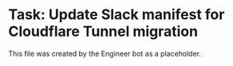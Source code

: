 # Task: Update Slack manifest for Cloudflare Tunnel migration
This file was created by the Engineer bot as a placeholder.
